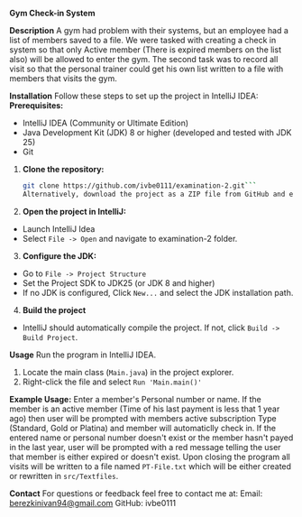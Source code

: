 **Gym Check-in System**

**Description**
A gym had problem with their systems, but an employee had a list of members saved to a file. We were tasked with creating a check in system so that only Active member (There is expired members on the list also) will be allowed to enter the gym. 
The second task was to record all visit so that the personal trainer could get his own list written to a file with members that visits the gym.

**Installation**
Follow these steps to set up the project in IntelliJ IDEA:
**Prerequisites:**
* IntelliJ IDEA (Community or Ultimate Edition)
* Java Development Kit (JDK) 8 or higher (developed and tested with JDK 25)
* Git 

1) **Clone the repository:**
   ```bash
   git clone https://github.com/ivbe0111/examination-2.git```
   Alternatively, download the project as a ZIP file from GitHub and extract it.
2) **Open the project in IntelliJ:**
* Launch IntelliJ Idea
* Select `File -> Open` and navigate to examination-2 folder.
3) **Configure the JDK:**
* Go to `File -> Project Structure`
* Set the Project SDK to JDK25 (or JDK 8 and higher)
* If no JDK is configured, Click `New...` and select the JDK installation path.
4) **Build the project**
* IntelliJ should automatically compile the project. If not, click `Build -> Build Project`.

**Usage**
Run the program in IntelliJ IDEA.
1) Locate the main class (`Main.java`) in the project explorer.
2) Right-click the file and select `Run 'Main.main()'`

**Example Usage:**
Enter a member's Personal number or name. 
If the member is an active member (Time of his last payment is less that 1 year ago) then user will be prompted with members active subscription Type (Standard, Gold or Platina) and member will automaticlly check in.
If the entered name or personal number doesn't exist or the member hasn't payed in the last year, user will be prompted with a red message telling the user that member is either expired or doesn't exist.
Upon closing the program all visits will be written to a file named `PT-File.txt` which will be either created or rewritten in `src/Textfiles`.

**Contact**
For questions or feedback feel free to contact me at:
Email: berezkinivan94@gmail.com
GitHub: ivbe0111
